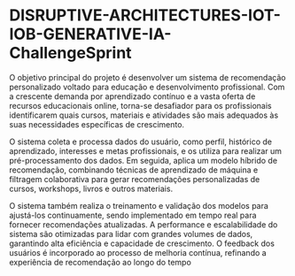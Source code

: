 # DISRUPTIVE-ARCHITECTURES-IOT-IOB-GENERATIVE-IA-ChallengeSprint

O objetivo principal do projeto é desenvolver um sistema de recomendação personalizado voltado para educação e desenvolvimento profissional. Com a crescente demanda por aprendizado contínuo e a vasta oferta de recursos educacionais online, torna-se desafiador para os profissionais identificarem quais cursos, materiais e atividades são mais adequados às suas necessidades específicas de crescimento.

O sistema coleta e processa dados do usuário, como perfil, histórico de aprendizado, interesses e metas profissionais, e os utiliza para realizar um pré-processamento dos dados. Em seguida, aplica um modelo híbrido de recomendação, combinando técnicas de aprendizado de máquina e filtragem colaborativa para gerar recomendações personalizadas de cursos, workshops, livros e outros materiais.

O sistema também realiza o treinamento e validação dos modelos para ajustá-los continuamente, sendo implementado em tempo real para fornecer recomendações atualizadas. A performance e escalabilidade do sistema são otimizadas para lidar com grandes volumes de dados, garantindo alta eficiência e capacidade de crescimento. O feedback dos usuários é incorporado ao processo de melhoria contínua, refinando a experiência de recomendação ao longo do tempo
